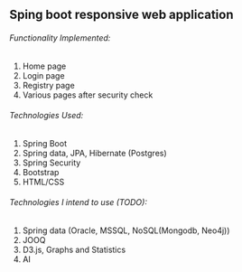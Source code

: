 ## Sping boot responsive web application

###### Functionality Implemented:
<ol>
	<li>Home page</li>
	<li>Login page</li>
	<li>Registry page</li>
	<li>Various pages after security check</li>
</ol>

###### Technologies Used:
 <ol>
	<li>Spring Boot</li>
	<li>Spring data, JPA, Hibernate (Postgres)</li>
	<li>Spring Security</li>
	<li>Bootstrap</li>
	<li>HTML/CSS</li>
</ol>

###### Technologies I intend to use (TODO): 
<ol>
	<li>Spring data (Oracle, MSSQL, NoSQL(Mongodb, Neo4j))</li>
	<li>JOOQ</li>
	<li>D3.js, Graphs and Statistics</li>
	<li>AI</li>
</ol>
	
